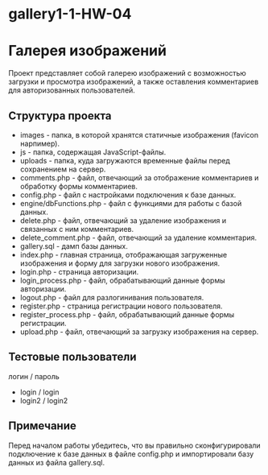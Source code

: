 # gallery1-1-HW-04
# Галерея изображений

Проект представляет собой галерею изображений с возможностью загрузки и просмотра изображений, а также оставления комментариев для авторизованных пользователей.

## Структура проекта

- images - папка, в которой хранятся статичные изображения (favicon нарпимер).
- js - папка, содержащая JavaScript-файлы.
- uploads - папка, куда загружаются временные файлы перед сохранением на сервер.
- comments.php - файл, отвечающий за отображение комментариев и обработку формы комментариев.
- config.php - файл с настройками подключения к базе данных.
- engine/dbFunctions.php - файл с функциями для работы с базой данных.
- delete.php - файл, отвечающий за удаление изображения и связанных с ним комментариев.
- delete_comment.php - файл, отвечающий за удаление комментария.
- gallery.sql - дамп базы данных.
- index.php - главная страница, отображающая загруженные изображения и форму для загрузки нового изображения.
- login.php - страница авторизации.
- login_process.php - файл, обрабатывающий данные формы авторизации.
- logout.php - файл для разлогинивания пользователя.
- register.php - страница регистрации нового пользователя.
- register_process.php - файл, обрабатывающий данные формы регистрации.
- upload.php - файл, отвечающий за загрузку изображения на сервер.

## Тестовые пользователи
логин / пароль
- login / login
- login2 / login2


## Примечание
Перед началом работы убедитесь, что вы правильно сконфигурировали подключение к базе данных в файле config.php и импортировали базу данных из файла gallery.sql.
